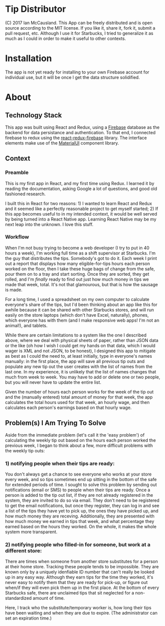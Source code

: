 # Tip Distributor
(C) 2017 Ian McCausland. This App can be freely distributed and is open source according to the MIT license. If you like it, share it, fork it, submit a pull request, etc. Although I use it for Starbucks, I tried to generalize it as much as I could in order to make it useful to other contexts.

# Installation
The app is not yet ready for installing to your own Firebase account for individual use, but it will be once I get the data structure solidified. 

# About
## Technology Stack
This app was built using React and Redux, using a [Firebase](http://www.firebase.com) database as the backend for data persistance and authentication. To that end, I connected firebase to redux using the [react-redux-firebase](http://www.react-redux-firebase.com) library. The interface elements make use of the [MaterialUI](http://www.material-ui.com) component library. 

## Context
### Preamble
This is my first app in React, and my first time using Redux. I learned it by reading the documentation, asking Google a lot of questions, and good old fashioned research. 

I built this in React for two reasons: 1) I wanted to learn React and Redux and it seemed like a perfectly reasonable project to get myself started; 2) If this app becomes useful to in my intended context, it would be well served by being turned into a React Native app. Learning React Native may be my next leap into the unknown. I love this stuff.

### Workflow
When I'm not busy trying to become a web developer (I try to put in 40 hours a week), I'm working full time as a shift supervisor at Starbucks. I'm the guy that distributes the tips. Somebody's got to do it. Each week I print out a report that displays how many eligible-for-tips hours each person worked on the floor, then I take these huge bags of change from the safe, pour them on to a tray and start sorting. Once they are sorted, they get rolled, and I'm *finally* ready to find out just how much money in tips we made that week, total. It's not that glamourous, but that is how the sausage is made.

For a long time, I used a spreadsheet on my own computer to calculate everyone's share of the tips, but I'd been thinking about an app like this for awhile because it can be shared with other Starbucks stores, and will run easily on the store laptops (which don't have Excel, naturally), phones, which everyone has with them (and I make responsive web apps! I'm not an animal!), and tablets.

While there are certain limitations to a system like the one I described above, where we deal with physical sheets of paper, rather than JSON data or the like (oh how I wish I could get my hands on that data, which I would wager is XML and not JSON, to be honest), I designed this app to mitigate as best as I could the need to, at least initially, type in everyone's names manually: in the first place, the app will save all previous tip outs and populate any new tip out the user creates with the list of names from the last one. In my experience, it is unlikely that the list of names changes that much from week to week. You may have to add or delete one or two people, but you will never have to update the entire list.

Given the number of hours each person works for the week of the tip out and the (manually entered) total amount of money for that week, the app calculates the total hours used for that week, an hourly wage, and then calculates each person's earnings based on that hourly wage.

## Problem(s) I Am Trying To Solve
Aside from the immediate problem (let's call it the 'easy problem') of calculating the weekly tip out based on the hours each person worked the previous week, I began to think about a few, more difficult problems with the weekly tip outs:

### 1) notifying people when their tips are ready:
You don't always get a chance to see everyone who works at your store every week, and so tips sometimes end up sitting in the bottom of the safe for extended periods of time. I sought to solve this problem by sending out notifications (email or SMS) to people when their tips are ready. Once a person is added to the tip out list, if they are not already registered in the system, they are invited to do so via email. They don't need to be registered to get the email notifications, but once they register, they can log in and see a list of the tips they have yet to pick up, the ones they have picked up, and how much money they are receving. Additionally, they are presented with how much money we earned in tips that week, and what percentage they earned based on the hours they worked. On the whole, it makes the whole system more transparent.

### 2) notifying people who filled-in for someone, but work at a different store:
There are times when someone from another store substitutes for a person at their home store. Tracking these people tends to be impossible. They are known only by a uniquely idenfiable ID number that can't really be looked up in any easy way. Although they earn tips for the time they worked, it's never easy to notify them that they are ready for pick-up, or figure out when/if they will even pick them up in the first place. At the bottom of every Starbucks safe, there are unclaimed tips that sit neglected for a non-standardized amount of time.

Here, I track who the substitute/temporary worker is, how long their tips have been waiting and when they are due to expire. (The administrator can set an expiration time.)